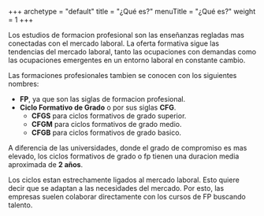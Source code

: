 +++
archetype = "default"
title = "¿Qué es?"
menuTitle = "¿Qué es?"
weight = 1
+++

Los estudios de formacion profesional son las enseñanzas regladas mas conectadas con el mercado laboral. La oferta formativa sigue las tendencias del mercado laboral, tanto las ocupaciones con demandas como las ocupaciones emergentes en un entorno laboral en constante cambio. 

Las formaciones profesionales tambien se conocen con los siguientes nombres:
- **FP**, ya que son las siglas de formacion profesional.
- **Ciclo Formativo de Grado** o por sus siglas **CFG**.
    - **CFGS** para ciclos formativos de grado superior.
    - **CFGM** para ciclos formativos de grado medio.
    - **CFGB** para ciclos formativos de grado basico.

A diferencia de las universidades, donde el grado de compromiso es mas elevado, los ciclos formativos de grado o fp tienen una duracion media aproximada de **2 años**.

Los ciclos estan estrechamente ligados al mercado laboral. Esto quiere decir que se adaptan a las necesidades del mercado. Por esto, las empresas suelen colaborar directamente con los cursos de FP buscando talento. 

